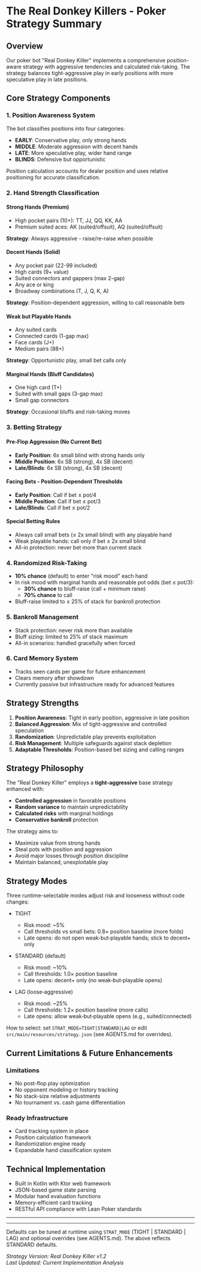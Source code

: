# The Real Donkey Killers - Poker Strategy Summary

## Overview
Our poker bot "Real Donkey Killer" implements a comprehensive position-aware strategy with aggressive tendencies and calculated risk-taking. The strategy balances tight-aggressive play in early positions with more speculative play in late positions.

## Core Strategy Components

### 1. Position Awareness System
The bot classifies positions into four categories:
- **EARLY**: Conservative play, only strong hands
- **MIDDLE**: Moderate aggression with decent hands
- **LATE**: More speculative play, wider hand range
- **BLINDS**: Defensive but opportunistic

Position calculation accounts for dealer position and uses relative positioning for accurate classification.

### 2. Hand Strength Classification

#### Strong Hands (Premium)
- High pocket pairs (10+): TT, JJ, QQ, KK, AA
- Premium suited aces: AK (suited/offsuit), AQ (suited/offsuit)

**Strategy**: Always aggressive - raise/re-raise when possible

#### Decent Hands (Solid)
- Any pocket pair (22-99 included)
- High cards (9+ value)
- Suited connectors and gappers (max 2-gap)
- Any ace or king
- Broadway combinations (T, J, Q, K, A)

**Strategy**: Position-dependent aggression, willing to call reasonable bets

#### Weak but Playable Hands
- Any suited cards
- Connected cards (1-gap max)
- Face cards (J+)
- Medium pairs (88+)

**Strategy**: Opportunistic play, small bet calls only

#### Marginal Hands (Bluff Candidates)
- One high card (T+)
- Suited with small gaps (3-gap max)
- Small gap connectors

**Strategy**: Occasional bluffs and risk-taking moves

### 3. Betting Strategy

#### Pre-Flop Aggression (No Current Bet)
- **Early Position**: 6x small blind with strong hands only
- **Middle Position**: 6x SB (strong), 4x SB (decent)
- **Late/Blinds**: 6x SB (strong), 4x SB (decent)

#### Facing Bets - Position-Dependent Thresholds
- **Early Position**: Call if bet ≤ pot/4
- **Middle Position**: Call if bet ≤ pot/3  
- **Late/Blinds**: Call if bet ≤ pot/2

#### Special Betting Rules
- Always call small bets (≤ 2x small blind) with any playable hand
- Weak playable hands: call only if bet ≤ 2x small blind
- All-in protection: never bet more than current stack

### 4. Randomized Risk-Taking
- **10% chance** (default) to enter "risk mood" each hand
- In risk mood with marginal hands and reasonable pot odds (bet ≤ pot/3):
  - **30% chance** to bluff-raise (call + minimum raise)
  - **70% chance** to call
- Bluff-raise limited to ≤ 25% of stack for bankroll protection

### 5. Bankroll Management
- Stack protection: never risk more than available
- Bluff sizing: limited to 25% of stack maximum
- All-in scenarios: handled gracefully when forced

### 6. Card Memory System
- Tracks seen cards per game for future enhancement
- Clears memory after showdown
- Currently passive but infrastructure ready for advanced features

## Strategy Strengths

1. **Position Awareness**: Tight in early position, aggressive in late position
2. **Balanced Aggression**: Mix of tight-aggressive and controlled speculation
3. **Randomization**: Unpredictable play prevents exploitation
4. **Risk Management**: Multiple safeguards against stack depletion
5. **Adaptable Thresholds**: Position-based bet sizing and calling ranges

## Strategy Philosophy

The "Real Donkey Killer" employs a **tight-aggressive** base strategy enhanced with:
- **Controlled aggression** in favorable positions
- **Random variance** to maintain unpredictability  
- **Calculated risks** with marginal holdings
- **Conservative bankroll** protection

The strategy aims to:
- Maximize value from strong hands
- Steal pots with position and aggression
- Avoid major losses through position discipline
- Maintain balanced, unexploitable play

## Strategy Modes

Three runtime-selectable modes adjust risk and looseness without code changes:

- TIGHT
  - Risk mood: ~5%
  - Call thresholds vs small bets: 0.8× position baseline (more folds)
  - Late opens: do not open weak‑but‑playable hands; stick to decent+ only

- STANDARD (default)
  - Risk mood: ~10%
  - Call thresholds: 1.0× position baseline
  - Late opens: decent+ only (no weak‑but‑playable opens)

- LAG (loose‑aggressive)
  - Risk mood: ~25%
  - Call thresholds: 1.2× position baseline (more calls)
  - Late opens: allow weak‑but‑playable opens (e.g., suited/connected)

How to select: set `STRAT_MODE=TIGHT|STANDARD|LAG` or edit `src/main/resources/strategy.json` (see AGENTS.md for overrides).

## Current Limitations & Future Enhancements

### Limitations
- No post-flop play optimization
- No opponent modeling or history tracking
- No stack-size relative adjustments
- No tournament vs. cash game differentiation

### Ready Infrastructure
- Card tracking system in place
- Position calculation framework
- Randomization engine ready
- Expandable hand classification system

## Technical Implementation
- Built in Kotlin with Ktor web framework
- JSON-based game state parsing
- Modular hand evaluation functions
- Memory-efficient card tracking
- RESTful API compliance with Lean Poker standards

---

---

Defaults can be tuned at runtime using `STRAT_MODE` (TIGHT | STANDARD | LAG) and optional overrides (see AGENTS.md). The above reflects STANDARD defaults.

*Strategy Version: Real Donkey Killer v1.2*  
*Last Updated: Current Implementation Analysis*
